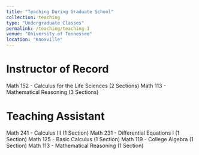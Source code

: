 ```yaml
---
title: "Teaching During Graduate School"
collection: teaching
type: "Undergraduate Classes"
permalink: /teaching/teaching-1
venue: "University of Tennessee"
location: "Knoxville"
---
```


Instructor of Record
======
Math 152 - Calculus for the Life Sciences (2 Sections)
Math 113 - Mathematical Reasoning (3 Sections)

Teaching Assistant
======
Math 241 - Calculus III (1 Section)
Math 231 - Differential Equations I (1 Section)
Math 125 - Basic Calculus (1 Section)
Math 119 - College Algebra (1 Section)
Math 113 - Mathematical Reasoning (1 Section)
